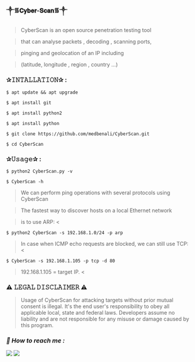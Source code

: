 ### ༒︎᯾𝐂𝐲𝐛𝐞𝐫-𝐒𝐜𝐚𝐧᯾༒︎

> CyberScan is an open source penetration testing tool   

> that can analyse packets , decoding , scanning ports,   

> pinging and geolocation of an IP including  

> (latitude, longitude , region , country ...)  

### ✰𝙸𝙽𝚃𝙰𝙻𝙻𝙰𝚃𝙸𝙾𝙽✰ :
```
$ apt update && apt upgrade  
```
```
$ apt install git 
```
```
$ apt install python2  
```
```
$ apt install python 
```
```
$ git clone https://github.com/medbenali/CyberScan.git  
```
```
$ cd CyberScan  
```

### ✰𝚄𝚜𝚊𝚐𝚎✰ : 
```
$ python2 CyberScan.py -v 
```
```
$ CyberScan -h  
```

> We can perform ping operations with several protocols using CyberScan  

> The fastest way to discover hosts on a local Ethernet network  

> is to use ARP: < 
```
$ python2 CyberScan -s 192.168.1.0/24 -p arp  
```
> In case when ICMP echo requests are blocked, we can still use TCP: < 
```
$ CyberScan -s 192.168.1.105 -p tcp -d 80  
```
> 192.168.1.105 = target IP. <

### ⚠️ 𝙻𝙴𝙶𝙰𝙻 𝙳𝙸𝚂𝙲𝙻𝙰𝙸𝙼𝙴𝚁 ⚠️ 
> Usage of CyberScan for attacking targets without prior mutual consent is illegal. It's the end user's responsibility to obey all applicable local, state and federal laws. Developers assume no liability and are not responsible for any misuse or damage caused by this program.

<h3><b><i>📡 How to reach me :</i></b></h3>
<p align="left">
  <a href="https://github.com/Zack-sys" target="_blank"><img src="https://img.shields.io/badge/Github-Zack--sys-green?style=for-the-badge&logo=github"></a>
  <a href="https://www.instagram.com/Azealtech" target="_blank"><img src="https://img.shields.io/badge/IG-%40Azealtech-red?style=for-the-badge&logo=instagram"></a>
  
